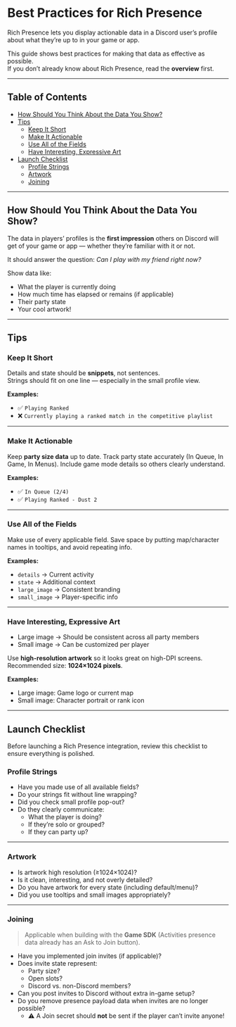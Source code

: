 # Best Practices for Rich Presence

Rich Presence lets you display actionable data in a Discord user’s profile about what they’re up to in your game or app.  

This guide shows best practices for making that data as effective as possible.  
If you don’t already know about Rich Presence, read the **overview** first.

---

## Table of Contents
- [How Should You Think About the Data You Show?](#how-should-you-think-about-the-data-you-show)
- [Tips](#tips)
  - [Keep It Short](#keep-it-short)
  - [Make It Actionable](#make-it-actionable)
  - [Use All of the Fields](#use-all-of-the-fields)
  - [Have Interesting, Expressive Art](#have-interesting-expressive-art)
- [Launch Checklist](#launch-checklist)
  - [Profile Strings](#profile-strings)
  - [Artwork](#artwork)
  - [Joining](#joining)

---

## How Should You Think About the Data You Show?

The data in players’ profiles is the **first impression** others on Discord will get of your game or app — whether they’re familiar with it or not.  

It should answer the question: *Can I play with my friend right now?*  

Show data like:
- What the player is currently doing  
- How much time has elapsed or remains (if applicable)  
- Their party state  
- Your cool artwork!  

---

## Tips

### Keep It Short
Details and state should be **snippets**, not sentences.  
Strings should fit on one line — especially in the small profile view.  

**Examples:**
- ✅ `Playing Ranked`  
- ❌ `Currently playing a ranked match in the competitive playlist`

---

### Make It Actionable
Keep **party size data** up to date. Track party state accurately (In Queue, In Game, In Menus). Include game mode details so others clearly understand.  

**Examples:**
- ✅ `In Queue (2/4)`  
- ✅ `Playing Ranked - Dust 2`

---

### Use All of the Fields
Make use of every applicable field. Save space by putting map/character names in tooltips, and avoid repeating info.  

**Examples:**
- `details` → Current activity  
- `state` → Additional context  
- `large_image` → Consistent branding  
- `small_image` → Player-specific info  

---

### Have Interesting, Expressive Art
- Large image → Should be consistent across all party members  
- Small image → Can be customized per player  

Use **high-resolution artwork** so it looks great on high-DPI screens. Recommended size: **1024×1024 pixels**.  

**Examples:**
- Large image: Game logo or current map  
- Small image: Character portrait or rank icon  

---

## Launch Checklist

Before launching a Rich Presence integration, review this checklist to ensure everything is polished.

### Profile Strings
- Have you made use of all available fields?  
- Do your strings fit without line wrapping?  
- Did you check small profile pop-out?  
- Do they clearly communicate:
  - What the player is doing?  
  - If they’re solo or grouped?  
  - If they can party up?  

---

### Artwork
- Is artwork high resolution (≥1024×1024)?  
- Is it clean, interesting, and not overly detailed?  
- Do you have artwork for every state (including default/menu)?  
- Did you use tooltips and small images appropriately?  

---

### Joining
> Applicable when building with the **Game SDK** (Activities presence data already has an Ask to Join button).  

- Have you implemented join invites (if applicable)?  
- Does invite state represent:
  - Party size?  
  - Open slots?  
  - Discord vs. non-Discord members?  
- Can you post invites to Discord without extra in-game setup?  
- Do you remove presence payload data when invites are no longer possible?  
  - ⚠️ A Join secret should **not** be sent if the player can’t invite anyone!  
